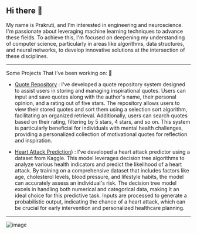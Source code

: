 ## Hi there 👋

My name is Prakruti, and I'm interested in engineering and neuroscience. I'm passionate about leveraging machine learning techniques to advance these fields. To achieve this, I'm focused on deepening my understanding of computer science, particularly in areas like algorithms, data structures, and neural networks, to develop innovative solutions at the intersection of these disciplines.
_____________________
Some Projects That I've been working on: 💫 

- [Quote Repository](https://jplip.github.io/self-care-front/quoterepo) : I've developed a quote repository system designed to assist users in storing and managing inspirational quotes. Users can input and save quotes along with the author's name, their personal opinion, and a rating out of five stars. The repository allows users to view their stored quotes and sort them using a selection sort algorithm, facilitating an organized retrieval. Additionally, users can search quotes based on their rating, filtering by 5 stars, 4 stars, and so on. This system is particularly beneficial for individuals with mental health challenges, providing a personalized collection of motivational quotes for reflection and inspiration.

- [Heart Attack Prediction](https://jplip.github.io/self-care-front/heartattack)) : I've developed a heart attack predictor using a dataset from Kaggle. This model leverages decision tree algorithms to analyze various health indicators and predict the likelihood of a heart attack. By training on a comprehensive dataset that includes factors like age, cholesterol levels, blood pressure, and lifestyle habits, the model can accurately assess an individual's risk. The decision tree model excels in handling both numerical and categorical data, making it an ideal choice for this predictive task. Inputs are processed to generate a probabilistic output, indicating the chance of a heart attack, which can be crucial for early intervention and personalized healthcare planning.

_____________________

![image](https://github.com/parkib/parkib/assets/140993655/826a85ae-484e-40f2-addb-2a34e0b926a6)

<!--
**parkib/parkib** is a ✨ _special_ ✨ repository because its `README.md` (this file) appears on your GitHub profile.

-->
